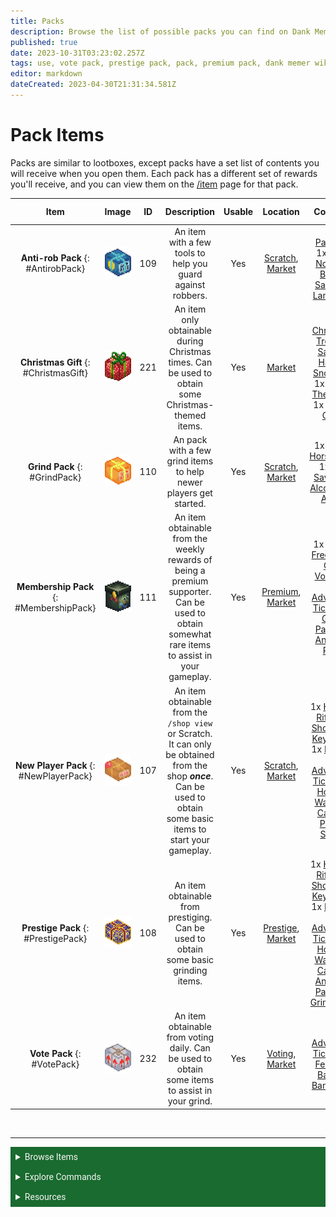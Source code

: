 ```yaml
---
title: Packs
description: Browse the list of possible packs you can find on Dank Memer, including membership packs, prestige packs, vote packs, and more.
published: true
date: 2023-10-31T03:23:02.257Z
tags: use, vote pack, prestige pack, pack, premium pack, dank memer wiki, dankmemer wiki
editor: markdown
dateCreated: 2023-04-30T21:31:34.581Z
---
```


# Pack Items
Packs are similar to lootboxes, except packs have a set list of contents you will receive when you open them. Each pack has a different set of rewards you'll receive, and you can view them on the <a href="/Bot-features/Currency-Commands/Basic-Commands#Item" target="_blank">/item</a> page for that pack.

| Item   | Image | ID  | Description | Usable |  Location | Contains | Skins Available |
|:--------:|:------:|:--------------:|:------:|:--------------:|:--------------:|:-----------------:|:-----------------:|
| **Anti-rob Pack** {: #AntirobPack} | <img src="/items/packs/anti-robpack.png" alt="Anti-rob Pack" width="50" height="50"> | 109  | An item with a few tools to help you guard against robbers. | Yes | <a href="/Bot-features/Currency-Commands/Grind-Commands#Scratch" target="_blank">Scratch</a>, <a href="/Bot-features/Currency-Commands/Market" target="_blank">Market</a> | 1x <a href="https://dankmemer.wiki/en/Items/Tools#Padlock" target="_blank">Padlock</a>, 1x <a href="https://dankmemer.wiki/en/Items/Power-ups#BankNote" target="_blank">Bank Note</a>, 1x <a href="https://dankmemer.wiki/en/Items/Tools#BoxofSand" target="_blank">Box of Sand</a>, 1x <a href="https://dankmemer.wiki/en/Items/Tools#Landmine" target="_blank">Landmine</a> | No | 
| **Christmas Gift** {: #ChristmasGift} | <img src="/items/packs/christmasgift.png" alt="Christmas Gift" width="50" height="50"> | 221  | An item only obtainable during Christmas times. Can be used to obtain some Christmas-themed items. | Yes | <a href="/Bot-features/Currency-Commands/Market" target="_blank">Market</a> | 1x <a href="https://dankmemer.wiki/en/Items/Collectables#ChristmasTree" target="_blank">Christmas Tree</a>, 1x <a href="https://dankmemer.wiki/en/Items/Collectables#SantasHat" target="_blank">Santa's Hat</a>, 1x <a href="https://dankmemer.wiki/en/Items/Tools#Snowball" target="_blank">Snowball</a>, 1x <a href="https://dankmemer.wiki/en/Items/Power-ups#ElfOnTheShelf" target="_blank">Elf On The Shelf</a>, 1x <a href="https://dankmemer.wiki/en/Items/Tools#CandyCane" target="_blank">Candy Cane</a>  | <a href="https://dankmemer.wiki/en/Bot-features/Currency-Commands/Skins#ChristmasGiftSkin" target="_blank">Yes</a> | 
| **Grind Pack** {: #GrindPack} | <img src="/items/packs/grindpack.png" alt="Grind Pack" width="50" height="50"> | 110  | An pack with a few grind items to help newer players get started. | Yes |  <a href="/Bot-features/Currency-Commands/Grind-Commands#Scratch" target="_blank">Scratch</a>, <a href="/Bot-features/Currency-Commands/Market" target="_blank">Market</a> | 1x <a href="https://dankmemer.wiki/en/Items/Power-ups#LuckyHorseshoe" target="_blank">Lucky Horseshoe</a>, 1x <a href="https://dankmemer.wiki/en/Items/Power-ups#LifeSaver" target="_blank">Life Saver</a>, 1x <a href="https://dankmemer.wiki/en/Items/Power-ups#Alcohol" target="_blank">Alcohol</a>, 1x <a href="https://dankmemer.wiki/en/Items/Power-ups#Apple" target="_blank">Apple</a> | No |
| **Membership Pack** {: #MembershipPack} | <img src="/items/packs/membershippack.png" alt="Membership Pack" width="50" height="50"> | 111  | An item obtainable from the weekly rewards of being a premium supporter. Can be used to obtain somewhat rare items to assist in your gameplay. | Yes | <a href="/Bot-features/Utility-and-Config-Commands/Config-Commands#Premium" target="_blank">Premium</a>, <a href="/Bot-features/Currency-Commands/Market" target="_blank">Market</a> | 1x <a href="https://dankmemer.wiki/en/Items/Power-ups#StreakFreeze" target="_blank">Streak Freeze</a>, 1x <a href="https://dankmemer.wiki/en/Items/Consumables#CoinVoucher" target="_blank">Coin Voucher</a>, 1x <a href="https://dankmemer.wiki/en/Items/Tools#AdventureTicket" target="_blank">Adventure Ticket</a>, 1x <a href="https://dankmemer.wiki/en/Items/Packs#GrindPack" target="_blank">Grind Pack</a>, 1x <a href="https://dankmemer.wiki/en/Items/Packs#AntirobPack" target="_blank">Anti-rob Pack</a> | No | 
| **New Player Pack** {: #NewPlayerPack} | <img src="/items/packs/newplayerpack.png" alt="New Player Pack" width="50" height="50"> | 107  | An item obtainable from the `/shop view` or Scratch. It can only be obtained from the shop ***once***. Can be used to obtain some basic items to start your gameplay. | Yes | <a href="/Bot-features/Currency-Commands/Grind-Commands#Scratch" target="_blank">Scratch</a>, <a href="/Bot-features/Currency-Commands/Market" target="_blank">Market</a> | 1x <a href="https://dankmemer.wiki/en/Items/Tools#HuntingRifle" target="_blank">Hunting Rifle</a>, 1x <a href="https://dankmemer.wiki/en/Items/Tools#Shovel" target="_blank">Shovel</a>, 1x <a href="https://dankmemer.wiki/en/Items/Tools#Keyboard" target="_blank">Keyboard</a>, 1x <a href="https://dankmemer.wiki/en/Items/Tools#Mouse" target="_blank">Mouse</a>, 1x <a href="https://dankmemer.wiki/en/Items/Tools#AdventureTicket" target="_blank">Adventure Ticket</a>, 1x <a href="https://dankmemer.wiki/en/Items/Tools#Hoe" target="_blank">Hoe</a>, 1x <a href="https://dankmemer.wiki/en/Items/Tools#WateringCan" target="_blank">Watering Can</a>, 1x <a href="https://dankmemer.wiki/en/Items/Tools#PotatoSeeds" target="_blank">Potato Seeds</a> | No | 
| **Prestige Pack** {: #PrestigePack} | <img src="/items/packs/prestigepack.png" alt="Prestige Pack" width="50" height="50"> | 108  | An item obtainable from prestiging. Can be used to obtain some basic grinding items. | Yes | <a href="https://dankmemer.wiki/en/Bot-features/Currency-Commands/Advancements#Prestige" target="_blank">Prestige</a>, <a href="/Bot-features/Currency-Commands/Market" target="_blank">Market</a> | 1x <a href="https://dankmemer.wiki/en/Items/Tools#HuntingRifle" target="_blank">Hunting Rifle</a>, 1x <a href="https://dankmemer.wiki/en/Items/Tools#Shovel" target="_blank">Shovel</a>, 1x <a href="https://dankmemer.wiki/en/Items/Tools#Keyboard" target="_blank">Keyboard</a>, 1x <a href="https://dankmemer.wiki/en/Items/Tools#Mouse" target="_blank">Mouse</a>, 1x <a href="https://dankmemer.wiki/en/Items/Tools#AdventureTicket" target="_blank">Adventure Ticket</a>, 1x <a href="https://dankmemer.wiki/en/Items/Tools#Hoe" target="_blank">Hoe</a>, 1x <a href="https://dankmemer.wiki/en/Items/Tools#WateringCan" target="_blank">Watering Can</a>, 1x <a href="https://dankmemer.wiki/en/Items/Packs#AntirobPack" target="_blank">Anti-rob Pack</a>, 1x <a href="https://dankmemer.wiki/en/Items/Packs#GrindPack" target="_blank">Grind Pack</a> | No |
| **Vote Pack** {: #VotePack} | <img src="/items/packs/votepack.png" alt="Vote Pack" width="50" height="50"> | 232  | An item obtainable from voting daily. Can be used to obtain some items to assist in your grind. | Yes | <a href="https://dankmemer.wiki/e/en/About-Dank-Memer/Vote" target="_blank">Voting</a>, <a href="/Bot-features/Currency-Commands/Market" target="_blank">Market</a> | 1x <a href="https://dankmemer.wiki/en/Items/Tools#AdventureTicket" target="_blank">Adventure Ticket</a>, 1x <a href="https://dankmemer.wiki/en/Items/Tools#FertilizerBag" target="_blank">Fertilizer Bag</a>, 1x <a href="https://dankmemer.wiki/en/Items/Power-ups#BankNote" target="_blank">Bank Note</a> | No |


<br>

---

<body>
  <details closed>
    <summary style="background-color:#196b2f; color:#F5F5F5; font: 14px Roboto; padding: 8px;">Browse Items</summary>
      <div style="text-align: center;">  
      <p style="font: 12px Roboto; padding: 0 8px 3px 8px;">
          <a href="/Items/Collectables" target="_blank">Collectables</a> &#x2022; <a href="/Items/Consumables" target="_blank">Consumables</a> &#x2022; <a href="/Items/Drops" target="_blank">Drops</a> &#x2022; <a href="/Items/Lootboxes" target="_blank">Lootboxes</a> &#x2022; <a href="/Items/Packs" target="_blank">Packs</a> &#x2022; <a href="/Items/Power-ups" target="_blank">Power-ups</a> &#x2022; <a href="/Items/Sellables" target="_blank">Sellables</a> &#x2022; <a href="/Items/Tools" target="_blank">Tools</a>
        </p>
         </div>
    </details>
</body>

<body>
  <details closed>
    <summary style="background-color:#196b2f; color:#F5F5F5; font: 14px Roboto; padding: 8px;">Explore Commands</summary>
    <details>
      <summary style="background-color:#72ad70; color:#000000; font: 12px Roboto; padding: 8px;">Currency Commands</summary>
      <div style="text-align: center;"> 
      <p style="font: 12px Roboto; padding: 0 8px 3px 8px;"> <a href="/Bot-features/Currency-Commands/Achievements" target="_blank">Achievements</a> &#x2022; <a href="/Bot-features/Currency-Commands/Advancements" target="_blank">Advancements - (</a> <a href="/Bot-features/Currency-Commands/Advancements#LevelRewards" target="_blank">Levels</a>, <a href="/Bot-features/Currency-Commands/Advancements#Omega" target="_blank">Omega</a>, <a href="/Bot-features/Currency-Commands/Advancements#Prestige" target="_blank">Prestige</a>, <a href="/Bot-features/Currency-Commands/Advancements/Upgrades" target="_blank">Upgrades</a>, <a href="/Bot-features/Currency-Commands/Advancements#Vote" target="_blank"> Vote</a>) <br> <a href="/Bot-features/Currency-Commands/Adventure" target="_blank">Adventure</a> &#x2022; <a href="/Bot-features/Currency-Commands/Badges" target="_blank">Badges</a> &#x2022; <a href="/Bot-features/Currency-Commands/Basic-Commands#Balance" target="_blank">Balance</a> &#x2022; <a href="/Bot-features/Currency-Commands/Rob-and-Heist#Bankrob" target="_blank">Bankrob</a> &#x2022; <a href="/Bot-features/Currency-Commands/Grind-Commands#Beg" target="_blank">Beg</a> &#x2022; <a href="/Bot-features/Currency-Commands/Bundles" target="_blank">Bundles</a> &#x2022; <a href="/Bot-features/Fun-Games-Image/Fun-and-Images#Compare" target="_blank">Compare</a> &#x2022; <a href="/Bot-features/Currency-Commands/Basic-Commands#Craft" target="_blank">Craft</a> &#x2022; <a href="/Bot-features/Currency-Commands/Grind-Commands#Crime" target="_blank">Crime</a> <br><a href="/Bot-features/Currency-Commands/Basic-Commands#Currencylog" target="_blank">Currencylog</a> &#x2022; <a href="/Bot-features/Currency-Commands/Basic-Commands#Daily" target="_blank">Daily</a> &#x2022; <a href="/Bot-features/Currency-Commands/Basic-Commands#Deposit" target="_blank">Deposit</a> &#x2022; <a href="/Bot-features/Currency-Commands/Grind-Commands#Dig" target="_blank">Dig</a> &#x2022; <a href="/Items/Drops" target="_blank">Drops</a> &#x2022; <a href="/Bot-features/Currency-Commands/Farm" target="_blank">Farm</a> &#x2022; <a href="/Bot-features/Currency-Commands/Grind-Commands/Fishing" target="_blank">Fish</a> &#x2022; <a href="/Bot-features/Currency-Commands/Friends" target="_blank">Friends</a> &#x2022; <a href="/Bot-features/Currency-Commands/Serverevents-and-Giveaways#Giveaways" target="_blank">Giveaway</a> &#x2022; <a href="/Bot-features/Currency-Commands/Grind-Commands#Highlow" target="_blank">Highlow</a> <br> <a href="/Bot-features/Currency-Commands/Grind-Commands#Hunt" target="_blank">Hunt</a> &#x2022; <a href="/Bot-features/Currency-Commands/Basic-Commands#Inventory" target="_blank">Inventory</a> &#x2022; <a href="/Bot-features/Currency-Commands/Basic-Commands#Item" target="_blank">Item</a> &#x2022; <a href="/Bot-features/Currency-Commands/Leaderboards" target="_blank">Leaderboard</a> &#x2022; <a href="/Bot-features/Currency-Commands/Lotteries" target="_blank">Lottery</a> &#x2022; <a href="/Bot-features/Currency-Commands/Market" target="_blank">Market</a> &#x2022; <a href="/Bot-features/Currency-Commands/Marriage" target="_blank">Marriage</a> &#x2022; <a href="/Bot-features/Currency-Commands/Advancements/Upgrades#Monthly" target="_blank">Monthly</a> <br> <a href="/Bot-features/Currency-Commands/Multipliers" target="_blank">Multipliers</a> &#x2022; <a href="/Bot-features/Currency-Commands/Basic-Commands#Notifications" target="_blank">Notifications</a> &#x2022; <a href="/Bot-features/Currency-Commands/Pets" target="_blank">Pets</a>  &#x2022; <a href="/Bot-features/Currency-Commands/Grind-Commands#Postmemes" target="_blank">Postmemes</a> &#x2022; <a href="/Bot-features/Currency-Commands/Basic-Commands/Profile" target="_blank">Profile</a> &#x2022; <a href="/Bot-features/Currency-Commands/Quests" target="_blank">Quests</a> &#x2022; <a href="/Bot-features/Currency-Commands/Basic-Commands#Remove" target="_blank">Remove</a> &#x2022; <a href="/Bot-features/Currency-Commands/Rob-and-Heist#Rob" target="_blank">Rob</a> <br> <a href="/Bot-features/Currency-Commands/Grind-Commands#Scratch" target="_blank">Scratch</a> &#x2022; <a href="/Bot-features/Currency-Commands/Grind-Commands#Search" target="_blank">Search</a> &#x2022; <a href="/Bot-features/Currency-Commands/Serverevents-and-Giveaways#Serverevents" target="_blank">Serverevents</a> &#x2022; <a href="/Bot-features/Currency-Commands/Basic-Commands#Shop" target="_blank">Shop</a> &#x2022; <a href="/Bot-features/Currency-Commands/Basic-Commands/Profile#Showcase" target="_blank">Showcase</a> &#x2022; <a href="/Bot-features/Currency-Commands/Skins" target="_blank">Skins</a> &#x2022; <a href="/Bot-features/Currency-Commands/Grind-Commands#Stream" target="_blank">Stream</a> &#x2022; <a href="/Bot-features/Utility-and-Config-Commands/Utility-Commands#Taxcalc" target="_blank">Taxcalc</a> <br> <a href="/Bot-features/Currency-Commands/Basic-Commands/Profile#Titles" target="_blank">Title</a> &#x2022; <a href="/Bot-features/Currency-Commands/Basic-Commands#Use" target="_blank">Use</a> &#x2022; <a href="/Bot-features/Currency-Commands/Basic-Commands#Vacation" target="_blank">Vacation</a> &#x2022; <a href="/Bot-features/Fun-Games-Image/Games-and-Wagers#Wagers" target="_blank">Wager</a> &#x2022; <a href="/About-Dank-Memer/Premium-users#Weekly" target="_blank">Weekly</a> &#x2022; <a href="/Bot-features/Currency-Commands/Basic-Commands#Withdraw" target="_blank">Withdraw</a> &#x2022; <a href="/Bot-features/Currency-Commands/Work" target="_blank">Work</a> </p>
      </div>
    </details>
    <details>
      <summary style="background-color:#72ad70; color:#000000; font: 12px Roboto; padding: 8px;">Fun, Game, and Image Commands</summary>
      <div style="text-align: center;"> 
      <p style="font: 12px Roboto; padding: 0 8px 3px 8px;"><a href="/Bot-features/Fun-Games-Image/Fun-and-Images#Ball" target="_blank">8ball</a> &#x2022; <a href="/Bot-features/Fun-Games-Image/Fun-and-Images#Animals" target="_blank">Animals</a> &#x2022;  <a href="/Bot-features/Fun-Games-Image/Fun-and-Images#Clap" target="_blank">Clap</a> &#x2022; <a href="/Bot-features/Fun-Games-Image/Games-and-Wagers#Fight" target="_blank">Fight</a> &#x2022; <a href="/Bot-features/Fun-Games-Image/Games-and-Wagers#Games" target="_blank">Game</a> &#x2022; <a href="/Bot-features/Fun-Games-Image/Fun-and-Images#Image" target="_blank">Image</a> &#x2022;  <a href="/Bot-features/Fun-Games-Image/Fun-and-Images#Meme" target="_blank">Meme</a> &#x2022;  <a href="/Bot-features/Fun-Games-Image/Fun-and-Images#Rate" target="_blank">Rate</a> &#x2022; <a href="/Bot-features/Fun-Games-Image/Fun-and-Images#Trivia" target="_blank">Trivia</a> &#x2022;  <a href="/Bot-features/Fun-Games-Image/Fun-and-Images#Xkcd" target="_blank">Xkcd</a> </p>
      </div>
    </details>
    <details>
      <summary style="background-color:#72ad70; color:#000000; font: 12px Roboto,sans-serif; padding: 8px;">Utility and Config Commands</summary>
      <div style="text-align: center;"> 
      <p style="font: 12px Roboto; padding: 0 8px 3px 8px;">
        <a href="/Bot-features/Utility-and-Config-Commands/Config-Commands#Alert" target="_blank">Alert</a> &#x2022; <a href="/Bot-features/Utility-and-Config-Commands/Config-Commands#Audit" target="_blank">Audit</a> &#x2022; <a href="/Bot-features/Utility-and-Config-Commands/Config-Commands#Automeme" target="_blank">Automeme</a> &#x2022; <a href="/Bot-features/Utility-and-Config-Commands/Config-Commands#Block" target="_blank">Block</a> &#x2022; <a href="/Bot-features/Utility-and-Config-Commands/Config-Commands#Disableuse" target="_blank">Disableuse</a> &#x2022; <a href="/Bot-features/Utility-and-Config-Commands/Config-Commands#Flow" target="_blank">Flow</a> &#x2022; <a href="/Resources/help" target="_blank">Help</a> &#x2022; <a href="/Bot-features/Utility-and-Config-Commands/Utility-Commands#Invite" target="_blank">Invite</a> &#x2022; <a href="/About-Dank-Memer/About-the-bot#Partners" target="_blank">Partners</a> &#x2022; <a href="/Bot-features/Utility-and-Config-Commands/Utility-Commands#Ping" target="_blank">Ping</a> <br> <a href="/About-Dank-Memer/Premium-users#PremiumCommands" target="_blank">Premium</a> &#x2022; <a href="/Bot-features/Utility-and-Config-Commands/Utility-Commands#Reminders" target="_blank">Reminder</a> &#x2022; <a href="/Resources/Reports-and-appeals" target="_blank">Report</a> &#x2022; <a href="/Bot-features/Utility-and-Config-Commands/Config-Commands#ServerSettings" target="_blank">Serversettings</a> &#x2022; <a href="/Bot-features/Utility-and-Config-Commands/Config-Commands#Settings" target="_blank">Settings</a> &#x2022; <a href="/Bot-features/Utility-and-Config-Commands/Utility-Commands#Usage" target="_blank">Usage</a> &#x2022; <a href="/About-Dank-Memer/Vote" target="_blank">Vote</a></p>
      </div>
    </details>
  </details>
</body>
    

<body>
  <details closed>
    <summary style="background-color:#196b2f; color:#F5F5F5; font: 14px Roboto, sans-serif; padding: 8px;">Resources</summary>
      <div style="text-align: center;">  
      <p style="font: 12px Roboto, sans-serif; padding: 0 8px 3px 8px;"><a href="/Resources/FAQ" target="_blank">Frequently Asked Questions (FAQ) </a> &#x2022;  <a href="/About-Dank-Memer/Bot-rules" target="_blank">Bot Rules</a> &#x2022; <a href="/Resources/Bot-tutorials" target="_blank">Bot Tutorials</a> <br> <a href="/Resources/Changelog" target="_blank">Changelog</a> &#x2022; <a href="/Resources/Community-made-tools" target="_blank">Community Made Tools</a> <br> <a href="/Resources/Dank-Blog" target="_blank">Dank Blog</a> &#x2022; <a href="/Resources/help" target="_blank">Help Commands</a> &#x2022; <a href="/Resources/Reports-and-appeals" target="_blank">Reports and Appeals</a>
        </p>
         </div>
    </details>
</body>

